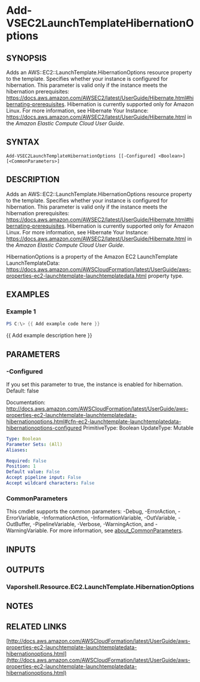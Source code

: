 # Add-VSEC2LaunchTemplateHibernationOptions

## SYNOPSIS
Adds an AWS::EC2::LaunchTemplate.HibernationOptions resource property to the template.
Specifies whether your instance is configured for hibernation.
This parameter is valid only if the instance meets the hibernation prerequisites: https://docs.aws.amazon.com/AWSEC2/latest/UserGuide/Hibernate.html#hibernating-prerequisites.
Hibernation is currently supported only for Amazon Linux.
For more information, see Hibernate Your Instance: https://docs.aws.amazon.com/AWSEC2/latest/UserGuide/Hibernate.html in the *Amazon Elastic Compute Cloud User Guide*.

## SYNTAX

```
Add-VSEC2LaunchTemplateHibernationOptions [[-Configured] <Boolean>] [<CommonParameters>]
```

## DESCRIPTION
Adds an AWS::EC2::LaunchTemplate.HibernationOptions resource property to the template.
Specifies whether your instance is configured for hibernation.
This parameter is valid only if the instance meets the hibernation prerequisites: https://docs.aws.amazon.com/AWSEC2/latest/UserGuide/Hibernate.html#hibernating-prerequisites.
Hibernation is currently supported only for Amazon Linux.
For more information, see Hibernate Your Instance: https://docs.aws.amazon.com/AWSEC2/latest/UserGuide/Hibernate.html in the *Amazon Elastic Compute Cloud User Guide*.

HibernationOptions is a property of the Amazon EC2 LaunchTemplate LaunchTemplateData: https://docs.aws.amazon.com/AWSCloudFormation/latest/UserGuide/aws-properties-ec2-launchtemplate-launchtemplatedata.html property type.

## EXAMPLES

### Example 1
```powershell
PS C:\> {{ Add example code here }}
```

{{ Add example description here }}

## PARAMETERS

### -Configured
If you set this parameter to true, the instance is enabled for hibernation.
Default: false

Documentation: http://docs.aws.amazon.com/AWSCloudFormation/latest/UserGuide/aws-properties-ec2-launchtemplate-launchtemplatedata-hibernationoptions.html#cfn-ec2-launchtemplate-launchtemplatedata-hibernationoptions-configured
PrimitiveType: Boolean
UpdateType: Mutable

```yaml
Type: Boolean
Parameter Sets: (All)
Aliases:

Required: False
Position: 1
Default value: False
Accept pipeline input: False
Accept wildcard characters: False
```

### CommonParameters
This cmdlet supports the common parameters: -Debug, -ErrorAction, -ErrorVariable, -InformationAction, -InformationVariable, -OutVariable, -OutBuffer, -PipelineVariable, -Verbose, -WarningAction, and -WarningVariable. For more information, see [about_CommonParameters](http://go.microsoft.com/fwlink/?LinkID=113216).

## INPUTS

## OUTPUTS

### Vaporshell.Resource.EC2.LaunchTemplate.HibernationOptions
## NOTES

## RELATED LINKS

[http://docs.aws.amazon.com/AWSCloudFormation/latest/UserGuide/aws-properties-ec2-launchtemplate-launchtemplatedata-hibernationoptions.html](http://docs.aws.amazon.com/AWSCloudFormation/latest/UserGuide/aws-properties-ec2-launchtemplate-launchtemplatedata-hibernationoptions.html)

